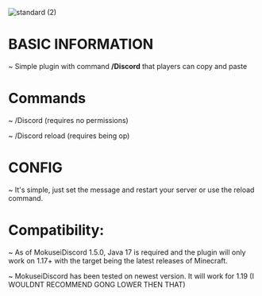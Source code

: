 ![standard (2)](https://github.com/user-attachments/assets/afca59b0-f247-41d1-a371-e9465ff4a458)

# BASIC INFORMATION

~ Simple plugin with command **/Discord** that players can copy and paste

# Commands

~ /Discord (requires no permissions)

~ /Discord reload (requires being op)

# CONFIG

~ It's simple, just set the message and restart your server or use the reload command.


# Compatibility:

~ As of MokuseiDiscord 1.5.0, Java 17 is required and the plugin will only work on 1.17+ with the target being the latest releases of Minecraft.

~ MokuseiDiscord has been tested on newest version. It will work for 1.19 (I WOULDNT RECOMMEND GONG LOWER THEN THAT)
